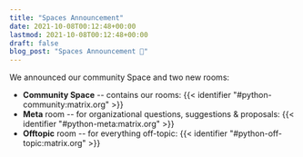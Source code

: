```yaml
---
title: "Spaces Announcement"
date: 2021-10-08T00:12:48+00:00
lastmod: 2021-10-08T00:12:48+00:00
draft: false
blog_post: "Spaces Announcement 🎉"
---
```


We announced our community Space and two new rooms:

- **Community Space** -- contains our rooms:
  {{< identifier "#python-community:matrix.org" >}}
- **Meta** room -- for organizational questions, suggestions & proposals:
  {{< identifier "#python-meta:matrix.org" >}}
- **Offtopic** room -- for everything off-topic:
  {{< identifier "#python-off-topic:matrix.org" >}}
